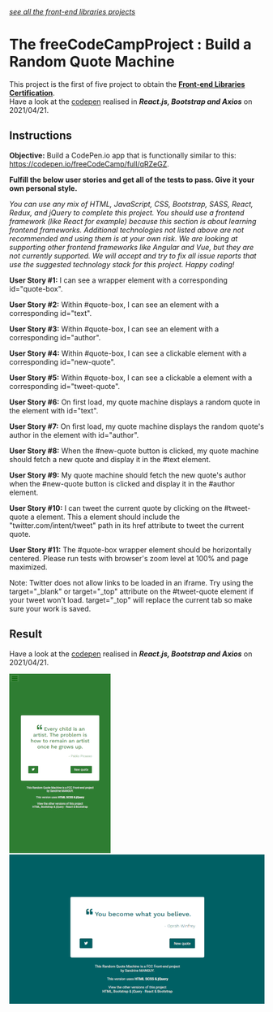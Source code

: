 *[see all the front-end libraries projects](https://github.com/s-manguy/projects/tree/main/front-end-libraries)*



# The freeCodeCampProject : Build a Random Quote Machine
This project is the first of five project to obtain the 
[**Front-end Libraries Certification**](https://www.freecodecamp.org/certification/fcc3ab085a4-3e2d-4160-a445-50914111cc0d/front-end-libraries).  
Have a look at the [codepen](https://codepen.io/s-manguy/full/YzNRXRg) realised in ***React.js, Bootstrap and Axios*** on 2021/04/21.

## Instructions
**Objective:** Build a CodePen.io app that is functionally similar to this: https://codepen.io/freeCodeCamp/full/qRZeGZ.

**Fulfill the below user stories and get all of the tests to pass. Give it your own personal style.**

*You can use any mix of HTML, JavaScript, CSS, Bootstrap, SASS, React, Redux, and jQuery to complete this project. You should use a frontend framework (like React for example) because this section is about learning frontend frameworks. Additional technologies not listed above are not recommended and using them is at your own risk. We are looking at supporting other frontend frameworks like Angular and Vue, but they are not currently supported. We will accept and try to fix all issue reports that use the suggested technology stack for this project. Happy coding!*

**User Story #1:** I can see a wrapper element with a corresponding id="quote-box".

**User Story #2:** Within #quote-box, I can see an element with a corresponding id="text".

**User Story #3:** Within #quote-box, I can see an element with a corresponding id="author".

**User Story #4:** Within #quote-box, I can see a clickable element with a corresponding id="new-quote".

**User Story #5:** Within #quote-box, I can see a clickable a element with a corresponding id="tweet-quote".

**User Story #6:** On first load, my quote machine displays a random quote in the element with id="text".

**User Story #7:** On first load, my quote machine displays the random quote's author in the element with id="author".

**User Story #8:** When the #new-quote button is clicked, my quote machine should fetch a new quote and display it in the #text element.

**User Story #9:** My quote machine should fetch the new quote's author when the #new-quote button is clicked and display it in the #author element.

**User Story #10:** I can tweet the current quote by clicking on the #tweet-quote a element. This a element should include the "twitter.com/intent/tweet" path in its href attribute to tweet the current quote.

**User Story #11:** The #quote-box wrapper element should be horizontally centered. Please run tests with browser's zoom level at 100% and page maximized.

Note: Twitter does not allow links to be loaded in an iframe. Try using the target="_blank" or target="_top" attribute on the #tweet-quote element if your tweet won't load. target="_top" will replace the current tab so make sure your work is saved.

## Result
Have a look at the [codepen](https://codepen.io/s-manguy/full/YzNRXRg) realised in ***React.js, Bootstrap and Axios*** on 2021/04/21.


![mobile screenshot](https://github.com/s-manguy/projects/blob/main/front-end-libraries/fcc-01-randomquote-version-01-html-scss-jquery/06%20randomquote_mobile_sandrine_red.png)
![desktop screenshot](https://github.com/s-manguy/projects/blob/main/front-end-libraries/fcc-01-randomquote-version-01-html-scss-jquery/06%20randomquote_desktop_sandrinemanguy_red.png)
